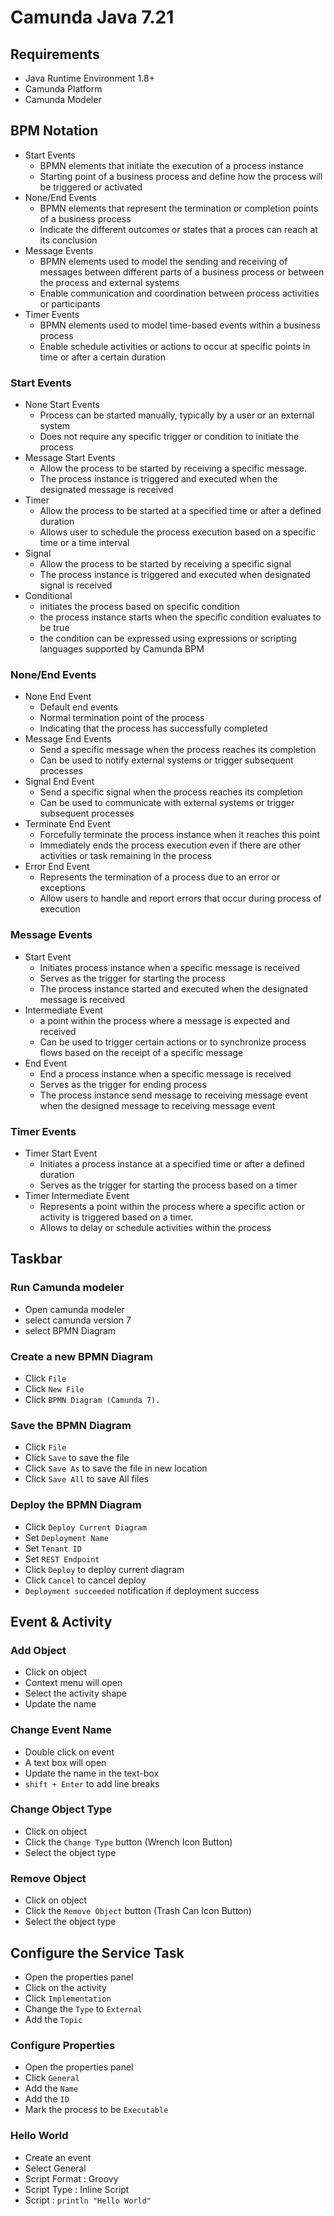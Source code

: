 # Camunda Java 7.21

## Requirements
- Java Runtime Environment 1.8+
- Camunda Platform
- Camunda Modeler

## BPM Notation
- Start Events
  - BPMN elements that initiate the execution of a process instance
  - Starting point of a business process and define how the process will be triggered or activated
- None/End Events
  - BPMN elements that represent the termination or completion points of a business process
  - Indicate the different outcomes or states that a proces can reach at its conclusion
- Message Events
  - BPMN elements used to model the sending and receiving of messages between different parts of a business process or between the process and external systems
  - Enable communication and coordination between process activities or participants
- Timer Events
  - BPMN elements used to model time-based events within a business process
  - Enable schedule activities or actions to occur at specific points in time or after a certain duration

### Start Events
- None Start Events
  - Process can be started manually, typically by a user or an external system
  - Does not require any specific trigger or condition to initiate the process
- Message Start Events 
  - Allow the process to be started by receiving a specific message.
  - The process instance is triggered and executed when the designated message is received
- Timer
  - Allow the process to be started at a specified time or after a defined duration
  - Allows user to schedule the process execution based on a specific time or a time interval
- Signal 
  - Allow the process to be started by receiving a specific signal
  - The process instance is triggered and executed when designated signal is received
- Conditional
  - initiates the process based on specific condition
  - the process instance starts when the specific condition evaluates to be true
  - the condition can be expressed using expressions or scripting languages supported by Camunda BPM

### None/End Events
- None End Event
  - Default end events
  - Normal termination point of the process
  - Indicating that the process has successfully completed
- Message End Events
  - Send a specific message when the process reaches its completion
  - Can be used to notify external systems or trigger subsequent processes
- Signal End Event
  - Send a specific signal when the process reaches its completion
  - Can be used to communicate with external systems or trigger subsequent processes
- Terminate End Event
  - Forcefully terminate the process instance when it reaches this point
  - Immediately ends the process execution even if there are other activities or task remaining in the process
- Error End Event
  - Represents the termination of a process due to an error or exceptions
  - Allow users to handle and report errors that occur during process of execution 

### Message Events
- Start Event
  - Initiates process instance when a specific message is received
  - Serves as the trigger for starting the process
  - The process instance started and executed when the designated message is received
- Intermediate Event
  - a point within the process where a message is expected and received
  - Can be used to trigger certain actions or to synchronize process flows based on the receipt of a specific message
- End Event
  - End a process instance when a specific message is received
  - Serves as the trigger for ending process
  - The process instance send message to receiving message event when the designed message to receiving message event

### Timer Events
- Timer Start Event
  - Initiates a process instance at a specified time or after a defined duration
  - Serves as the trigger for starting the process based on a timer
- Timer Intermediate Event
  - Represents a point within the process where a specific action or activity is triggered based on a timer.
  - Allows to delay or schedule activities within the process

## Taskbar

### Run Camunda modeler
- Open camunda modeler
- select camunda version 7
- select BPMN Diagram

### Create a new BPMN Diagram
- Click `File`
- Click `New File`
- Click `BPMN Diagram (Camunda 7).`

### Save the BPMN Diagram
- Click `File`
- Click `Save` to save the file
- Click `Save As` to save the file in new location
- Click `Save All` to save All files

### Deploy the BPMN Diagram
- Click `Deploy Current Diagram`
- Set `Deployment Name`
- Set `Tenant ID`
- Set `REST Endpoint`
- Click `Deploy` to deploy current diagram
- Click `Cancel` to cancel deploy
- `Deployment succeeded` notification if deployment success

## Event & Activity

### Add Object
- Click on object
- Context menu will open
- Select the activity shape
- Update the name

### Change Event Name
- Double click on event
- A text box will open
- Update the name in the text-box
- `shift + Enter` to add line breaks

### Change Object Type
- Click on object
- Click the `Change Type` button (Wrench Icon Button)
- Select the object type

### Remove Object
- Click on object
- Click the `Remove Object` button (Trash Can Icon Button)
- Select the object type

## Configure the Service Task
- Open the properties panel
- Click on the activity
- Click `Implementation`
- Change the `Type` to `External`
- Add the `Topic`

### Configure Properties
- Open the properties panel
- Click `General`
- Add the `Name`
- Add the `ID`
- Mark the process to be `Executable`

### Hello World
- Create an event
- Select General
- Script Format : Groovy
- Script Type : Inline Script
- Script : `println "Hello World"`
